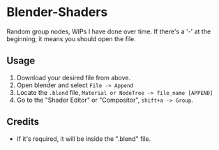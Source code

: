 # Blender-Shaders

Random group nodes, WIPs I have done over time.
If there's a '-' at the beginning, it means you should open the file.

## Usage
1. Download your desired file from above.
1. Open blender and select `File -> Append`
1. Locate the `.blend` file, `Material or NodeTree -> file_name [APPEND]`
1. Go to the "Shader Editor" or "Compositor", `shift+a -> Group`.

## Credits
- If it's required, it will be inside the ".blend" file.
